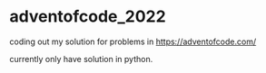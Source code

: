 # adventofcode_2022
coding out my solution for problems in https://adventofcode.com/

currently only have solution in python.
